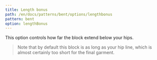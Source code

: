 ```yaml
---
title: Length bonus
path: /en/docs/patterns/bent/options/lengthbonus
pattern: bent
option: lengthBonus
---
```


This option controls how far the block extend below your hips.

> Note that by default this block is as long as your hip line, which is almost certainly too short for the final garment.